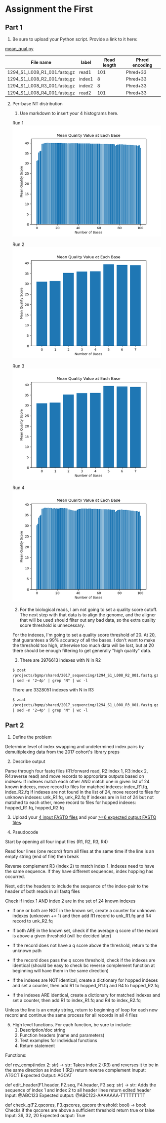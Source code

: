 # Assignment the First

## Part 1
1. Be sure to upload your Python script. Provide a link to it here:

[mean_qual.py](mean_qual.py)

| File name | label | Read length | Phred encoding |
|---|---|---|---|
| 1294_S1_L008_R1_001.fastq.gz | read1 | 101 | Phred+33 |
| 1294_S1_L008_R2_001.fastq.gz | index1 | 8 | Phred+33 |
| 1294_S1_L008_R3_001.fastq.gz | index2 | 8 | Phred+33 |
| 1294_S1_L008_R4_001.fastq.gz | read2 | 101 | Phred+33 |

2. Per-base NT distribution
    1. Use markdown to insert your 4 histograms here.

    Run 1
    ![R1_hist.png](R1_hist.png)

    Run 2
    ![R2_hist.png](R2_hist.png)

    Run 3
    ![R3_hist.png](R2_hist.png)

    Run 4
    ![R4_hist.png](R4_hist.png)

    2. For the biological reads, I am not going to set a quality score cutoff.  The next step with that data is to align the genome, and the aligner that will be used should filter out any bad data, so the extra quality score threshold is unnecessary.

    For the indexes, I'm going to set a quality score threshold of 20.  At 20, that guarantees a 99% accuracy of all the bases.  I don't want to make the threshold too high, otherwise too much data will be lost, but at 20 there should be enough filtering to get generally "high quality" data.


    3. There are 3976613 indexes with N in R2
       
   ```$ zcat /projects/bgmp/shared/2017_sequencing/1294_S1_L008_R2_001.fastq.gz | sed -n '2~4p' | grep "N" | wc -l```

   There are 3328051 indexes with N in R3

   ```$ zcat /projects/bgmp/shared/2017_sequencing/1294_S1_L008_R3_001.fastq.gz | sed -n '2~4p' | grep "N" | wc -l```
    
## Part 2
1. Define the problem

Determine level of index swapping and undetermined index pairs by demultiplexing data from the 2017 cohort's library preps

2. Describe output

Parse through four fastq files (R1:forward read, R2:index 1, R3:index 2, R4:reverse read) and move records to appropriate outputs based on indexes:
    If indexes match each other AND match one in given list of 24 known indexes, move record to files for matched indexes: index_R1.fq, index_R2.fq
    If indexes are not found in the list of 24, move record to files for unknown indexes: unk_R1.fq, unk_R2.fq
    If indexes are in list of 24 but not matched to each other, move record to files for hopped indexes: hopped_R1.fq, hopped_R2.fq

3. Upload your [4 input FASTQ files](../TEST-input_FASTQ) and your [>=6 expected output FASTQ files](../TEST-output_FASTQ).

4. Pseudocode

Start by opening all four input files (R1, R2, R3, R4)

Read four lines (one record) from all files at the same time
    if the line is an empty string (end of file) then break

Reverse complement R3 (index 2) to match index 1. Indexes need to have the same sequence.  If they have different sequences, index hopping has occurred.

Next, edit the headers to include the sequence of the index-pair to the header of both reads in all fastq files

Check if index 1 AND index 2 are in the set of 24 known indexes

- If one or both are NOT in the known set, create a counter for unknown indexes (unknown += 1) and then add R1 record to unk_R1.fq and R4 record to unk_R2.fq

- If both ARE in the known set, check if the average q score of the record is above a given threshold (will be decided later)

- If the record does not have a q score above the threshold, return to the unknown path

- If the record does pass the q score threshold, check if the indexes are identical (should be easy to check bc reverse complement function at beginning will have them in the same direction)

- If the indexes are NOT identical, create a dictionary for hopped indexes and set a counter, then add R1 to hopped_R1.fq and R4 to hopped_R2.fq

- If the indexes ARE identical, create a dictionary for matched indexes and set a counter, then add R1 to index_R1.fq and R4 to index_R2.fq

Unless the line is an empty string, return to beginning of loop for each new record and continue the same process for all records in all 4 files

5. High level functions. For each function, be sure to include:
    1. Description/doc string
    2. Function headers (name and parameters)
    3. Test examples for individual functions
    4. Return statement

Functions:

def rev_comp(index 2: str) -> str:
    Takes index 2 (R3) and reverses it to be in the same direction as index 1 (R2)
    return reverse complement
Inuput: ATGCT
Expected Output: AGCAT

def edit_header(F1.header, F2.seq, F4.header, F3.seq: str) -> str:
    Adds the sequence of index 1 and index 2 to all header lines
    return edited header
Input: @ABC123
Expected output: @ABC123-AAAAAAA-TTTTTTTTT

def check_q(F2.qscores, F3.qscores, qscore threshold: bool) -> bool:
    Checks if the qscores are above a sufficient threshold
    return true or false
Input: 36, 32, 20
Expected output: True
